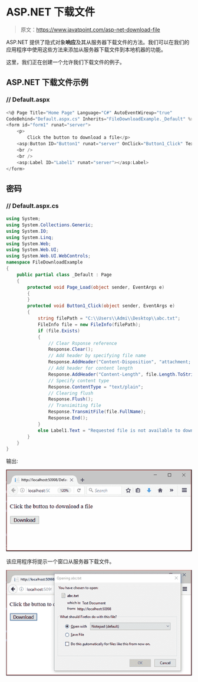 # ASP.NET 下载文件

> 原文：<https://www.javatpoint.com/asp-net-download-file>

ASP.NET 提供了隐式对象**响应**及其从服务器下载文件的方法。我们可以在我们的应用程序中使用这些方法来添加从服务器下载文件到本地机器的功能。

这里，我们正在创建一个允许我们下载文件的例子。

## ASP.NET 下载文件示例

### // Default.aspx

```cs
<%@ Page Title="Home Page" Language="C#" AutoEventWireup="true" 
CodeBehind="Default.aspx.cs" Inherits="FileDownloadExample._Default" %>
<form id="form1" runat="server">
    <p>
        Click the button to download a file</p>
    <asp:Button ID="Button1" runat="server" OnClick="Button1_Click" Text="Download" />
    <br />
    <br />
    <asp:Label ID="Label1" runat="server"></asp:Label>
</form>

```

## 密码

### // Default.aspx.cs

```cs
using System;
using System.Collections.Generic;
using System.IO;
using System.Linq;
using System.Web;
using System.Web.UI;
using System.Web.UI.WebControls;
namespace FileDownloadExample
{
    public partial class _Default : Page
    {
        protected void Page_Load(object sender, EventArgs e)
        {
        }
        protected void Button1_Click(object sender, EventArgs e)
        {
            string filePath = "C:\\Users\\Admi\\Desktop\\abc.txt";
            FileInfo file = new FileInfo(filePath);
            if (file.Exists)
            {
                // Clear Rsponse reference
                Response.Clear();
                // Add header by specifying file name
                Response.AddHeader("Content-Disposition", "attachment; filename=" + file.Name);
                // Add header for content length
                Response.AddHeader("Content-Length", file.Length.ToString());
                // Specify content type
                Response.ContentType = "text/plain";
                // Clearing flush
                Response.Flush();
                // Transimiting file
                Response.TransmitFile(file.FullName);
                Response.End();
            }
            else Label1.Text = "Requested file is not available to download";
        }
    }
}

```

输出:

![ASP Net Downloadfile 1](img/d6143c7bed9f8707eb29aa126655d77e.png)

该应用程序将提示一个窗口从服务器下载文件。

![ASP Net Downloadfile 2](img/1486378953b637e625784e03caa7d3f8.png)